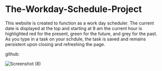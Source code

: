 # The-Workday-Schedule-Project

This website is created to function as a work day scheduler. The current date is displayed at the top and starting at 9 am the current hour is highlighted red for the present, green for the future, and grey for the past. As you type in a task on your schdule, the task is saved and remains persistent upon closing and refreshing the page.

github: 

![Screenshot (8)](https://user-images.githubusercontent.com/81343536/119282802-9d4ca580-bc00-11eb-8dda-e6bca00632c2.png)
